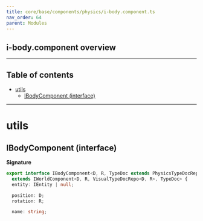 ```yaml
---
title: core/base/components/physics/i-body.component.ts
nav_order: 64
parent: Modules
---
```


## i-body.component overview

---

<h2 class="text-delta">Table of contents</h2>

- [utils](#utils)
  - [IBodyComponent (interface)](#ibodycomponent-interface)

---

# utils

## IBodyComponent (interface)

**Signature**

```ts
export interface IBodyComponent<D, R, TypeDoc extends PhysicsTypeDocRepo<D, R> = PhysicsTypeDocRepo<D, R>>
  extends IWorldComponent<D, R, VisualTypeDocRepo<D, R>, TypeDoc> {
  entity: IEntity | null;

  position: D;
  rotation: R;

  name: string;
```
